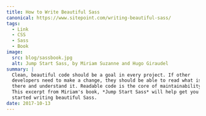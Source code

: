 ```yaml
---
title: How to Write Beautiful Sass
canonical: https://www.sitepoint.com/writing-beautiful-sass/
tags:
  - Link
  - CSS
  - Sass
  - Book
image:
  src: blog/sassbook.jpg
  alt: Jump Start Sass, by Miriam Suzanne and Hugo Giraudel
summary: |
  Clean, beautiful code should be a goal in every project. If other
  developers need to make a change, they should be able to read what is
  there and understand it. Readable code is the core of maintainability.
  This excerpt from Miriam's book, *Jump Start Sass* will help get you
  started writing beautiful Sass.
date: 2017-10-13
---
```

